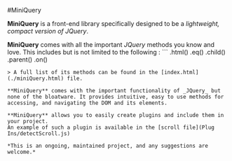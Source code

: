 #MiniQuery

**MiniQuery** is a front-end library specifically designed to be a *lightweight, compact version of JQuery*. 

**MiniQuery** comes with all the important _JQuery_ methods you know and love. This includes but is not limited to the following :                                                 ```
.html()
.eq()
.child()
.parent()
.on()
```
> A full list of its methods can be found in the [index.html](./miniQuery.html) file.

**MiniQuery** comes with the important functionality of _JQuery_ but none of the bloatware. It provides intuitive, easy to use methods for accessing, and navigating the DOM and its elements. 

**MiniQuery** allows you to easily create plugins and include them in your project.
An example of such a plugin is available in the [scroll file](Plug
Ins/detectScroll.js) 

*This is an ongoing, maintained project, and any suggestions are welcome.*
